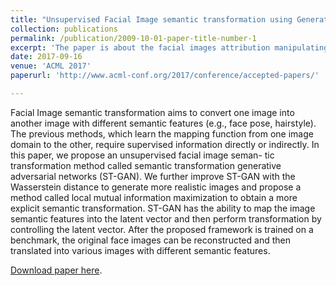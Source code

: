 ```yaml
---
title: "Unsupervised Facial Image semantic transformation using Generative Adversarial Networks"
collection: publications
permalink: /publication/2009-10-01-paper-title-number-1
excerpt: 'The paper is about the facial images attribution manipulating using Generative Adversarial Networks in the unsupervised case.'
date: 2017-09-16
venue: 'ACML 2017'
paperurl: 'http://www.acml-conf.org/2017/conference/accepted-papers/'

---
```

Facial Image semantic transformation aims to convert one image into another image with
different semantic features (e.g., face pose, hairstyle). The previous methods, which learn
the mapping function from one image domain to the other, require supervised information
directly or indirectly. In this paper, we propose an unsupervised facial image seman-
tic transformation method called semantic transformation generative adversarial networks
(ST-GAN). We further improve ST-GAN with the Wasserstein distance to generate more
realistic images and propose a method called local mutual information maximization to
obtain a more explicit semantic transformation. ST-GAN has the ability to map the image
semantic features into the latent vector and then perform transformation by controlling
the latent vector. After the proposed framework is trained on a benchmark, the original
face images can be reconstructed and then translated into various images with different
semantic features.

[Download paper here](https://github.com/zhangqianhui/zhangjichao.github.io/tree/master/files/paper1.pdf).
